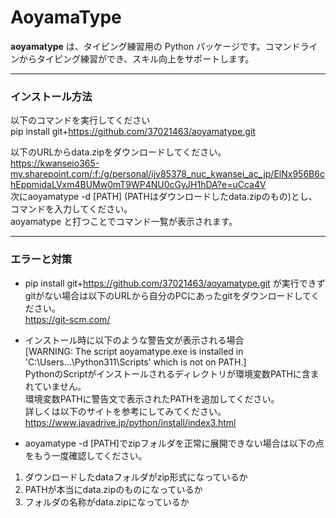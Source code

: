 # AoyamaType

**aoyamatype** は、タイピング練習用の Python パッケージです。コマンドラインからタイピング練習ができ、スキル向上をサポートします。

---
### インストール方法
以下のコマンドを実行してください  
pip install git+https://github.com/37021463/aoyamatype.git

以下のURLからdata.zipをダウンロードしてください。  
https://kwanseio365-my.sharepoint.com/:f:/g/personal/ijv85378_nuc_kwansei_ac_jp/ElNx956B6chEppmidaLVxm4BUMw0mT9WP4NU0cGyJH1hDA?e=uCca4V  
次にaoyamatype -d [PATH] (PATHはダウンロードしたdata.zipのもの)とし、コマンドを入力してください。  
aoyamatype と打つことでコマンド一覧が表示されます。

---

### エラーと対策
+ pip install git+https://github.com/37021463/aoyamatype.git
が実行できずgitがない場合は以下のURLから自分のPCにあったgitをダウンロードしてください。  
https://git-scm.com/

+ インストール時に以下のような警告文が表示される場合  
[WARNING: The script aoyamatype.exe is installed in 'C:\Users\...\Python311\Scripts' which is not on PATH.]  
PythonのScriptがインストールされるディレクトリが環境変数PATHに含まれていません。  
環境変数PATHに警告文で表示されたPATHを追加してください。    
詳しくは以下のサイトを参考にしてみてください。  
https://www.javadrive.jp/python/install/index3.html  

+ aoyamatype -d [PATH]でzipフォルダを正常に展開できない場合は以下の点をもう一度確認してください。
1. ダウンロードしたdataフォルダがzip形式になっているか
2. PATHが本当にdata.zipのものになっているか
3. フォルダの名称がdata.zipになっているか